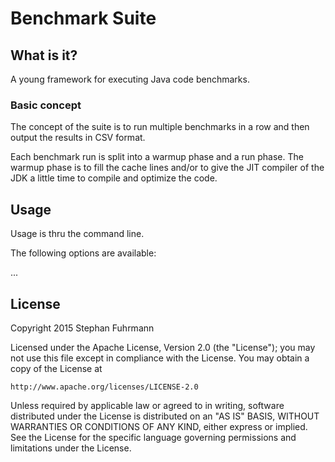 # Benchmark Suite

## What is it?

A young framework for executing Java code benchmarks.

### Basic concept

The concept of the suite is to run multiple benchmarks in a row
and then output the results in CSV format.

Each benchmark run is split into a warmup phase and a run phase.
The warmup phase is to fill the cache lines and/or to give the JIT compiler
of the JDK a little time to compile and optimize the code.

## Usage

Usage is thru the command line. 

The following options are available:

...


## License

Copyright 2015 Stephan Fuhrmann

Licensed under the Apache License, Version 2.0 (the "License");
you may not use this file except in compliance with the License.
You may obtain a copy of the License at

    http://www.apache.org/licenses/LICENSE-2.0

Unless required by applicable law or agreed to in writing, software
distributed under the License is distributed on an "AS IS" BASIS,
WITHOUT WARRANTIES OR CONDITIONS OF ANY KIND, either express or implied.
See the License for the specific language governing permissions and
limitations under the License.